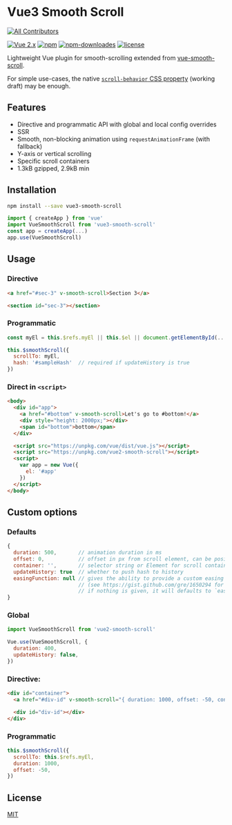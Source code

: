 # Vue3 Smooth Scroll
<!-- ALL-CONTRIBUTORS-BADGE:START - Do not remove or modify this section -->
[![All Contributors](https://img.shields.io/badge/all_contributors-2-orange.svg?style=flat-square)](#contributors-)
<!-- ALL-CONTRIBUTORS-BADGE:END -->

[![Vue 2.x](https://img.shields.io/badge/Vue-2.x-brightgreen.svg)](https://vuejs.org/v2/guide/)
[![npm](https://img.shields.io/npm/v/vue2-smooth-scroll.svg)](https://www.npmjs.com/package/vue2-smooth-scroll)
[![npm-downloades](https://img.shields.io/npm/dm/vue2-smooth-scroll.svg)](https://www.npmjs.com/package/vue2-smooth-scroll)
[![license](https://img.shields.io/github/license/mashape/apistatus.svg)](https://github.com/Yuliang-Lee/vue2-smooth-scroll/blob/master/LICENSE)

Lightweight Vue plugin for smooth-scrolling extended from [vue-smooth-scroll](https://github.com/alamcordeiro/vue-smooth-scroll).

For simple use-cases, the native [`scroll-behavior` CSS property](https://developer.mozilla.org/en-US/docs/Web/CSS/scroll-behavior) (working draft) may be enough.


## Features

- Directive and programmatic API with global and local config overrides
- SSR
- Smooth, non-blocking animation using `requestAnimationFrame` (with fallback)
- Y-axis or vertical scrolling
- Specific scroll containers
- 1.3kB gzipped, 2.9kB min


## Installation
``` bash
npm install --save vue3-smooth-scroll
```

``` js
import { createApp } from 'vue'
import VueSmoothScroll from 'vue3-smooth-scroll'
const app = createApp(...)
app.use(VueSmoothScroll)
```


## Usage
### Directive
``` html
<a href="#sec-3" v-smooth-scroll>Section 3</a>

<section id="sec-3"></section>
```

### Programmatic
``` js
const myEl = this.$refs.myEl || this.$el || document.getElementById(...)

this.$smoothScroll({
  scrollTo: myEl,
  hash: '#sampleHash'  // required if updateHistory is true
})
```

### Direct in `<script>`
``` html
<body>
  <div id="app">
    <a href="#bottom" v-smooth-scroll>Let's go to #bottom!</a>
    <div style="height: 2000px;"></div>
    <span id="bottom">bottom</span>
  </div>

  <script src="https://unpkg.com/vue/dist/vue.js"></script>
  <script src="https://unpkg.com/vue2-smooth-scroll"></script>
  <script>
    var app = new Vue({
      el: '#app'
    })
  </script>
</body>
```


## Custom options
### Defaults
``` js
{
  duration: 500,       // animation duration in ms
  offset: 0,           // offset in px from scroll element, can be positive or negative
  container: '',       // selector string or Element for scroll container, default is window
  updateHistory: true  // whether to push hash to history
  easingFunction: null // gives the ability to provide a custom easing function `t => ...`
                       // (see https://gist.github.com/gre/1650294 for examples)
                       // if nothing is given, it will defaults to `easeInOutCubic`
}
```

### Global
``` js
import VueSmoothScroll from 'vue2-smooth-scroll'

Vue.use(VueSmoothScroll, {
  duration: 400,
  updateHistory: false,
})
```

### Directive:
``` html
<div id="container">
  <a href="#div-id" v-smooth-scroll="{ duration: 1000, offset: -50, container: '#container' }">Anchor</a>

  <div id="div-id"></div>
</div>
```

### Programmatic
``` js
this.$smoothScroll({
  scrollTo: this.$refs.myEl,
  duration: 1000,
  offset: -50,
})
```


## License

[MIT](./LICENSE)
